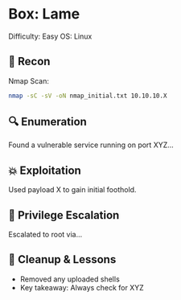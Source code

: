 # Box: Lame
Difficulty: Easy
OS: Linux

## 🧠 Recon
Nmap Scan:
```bash
nmap -sC -sV -oN nmap_initial.txt 10.10.10.X
```

## 🔍 Enumeration
Found a vulnerable service running on port XYZ...

## 💥 Exploitation
Used payload X to gain initial foothold.

## 🔐 Privilege Escalation
Escalated to root via...

## 🧼 Cleanup & Lessons
- Removed any uploaded shells
- Key takeaway: Always check for XYZ
